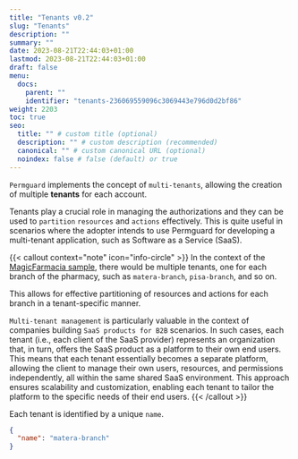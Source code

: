 ```yaml
---
title: "Tenants v0.2"
slug: "Tenants"
description: ""
summary: ""
date: 2023-08-21T22:44:03+01:00
lastmod: 2023-08-21T22:44:03+01:00
draft: false
menu:
  docs:
    parent: ""
    identifier: "tenants-236069559096c3069443e796d0d2bf86"
weight: 2203
toc: true
seo:
  title: "" # custom title (optional)
  description: "" # custom description (recommended)
  canonical: "" # custom canonical URL (optional)
  noindex: false # false (default) or true
---
```


`Permguard` implements the concept of `multi-tenants`, allowing the creation of multiple **tenants** for each account.

Tenants play a crucial role in managing the authorizations and they can be used to `partition` `resources` and `actions` effectively.
This is quite useful in scenarios where the adopter intends to use Permguard for developing a multi-tenant application, such as Software as a Service (SaaS).

{{< callout context="note" icon="info-circle" >}}
In the context of the [MagicFarmacia sample](/docs/overview/adoption-through-example#integration-use-case-pharmacy-branch-management), there would be multiple tenants, one for each branch of the pharmacy, such as `matera-branch`, `pisa-branch`, and so on.

This allows for effective partitioning of resources and actions for each branch in a tenant-specific manner.

`Multi-tenant management` is particularly valuable in the context of companies building `SaaS products for B2B` scenarios. In such cases, each tenant (i.e., each client of the SaaS provider) represents an organization that, in turn, offers the SaaS product as a platform to their own end users. This means that each tenant essentially becomes a separate platform, allowing the client to manage their own users, resources, and permissions independently, all within the same shared SaaS environment. This approach ensures scalability and customization, enabling each tenant to tailor the platform to the specific needs of their end users.
{{< /callout >}}

Each tenant is identified by a unique `name`.

```json
{
  "name": "matera-branch"
}
```
